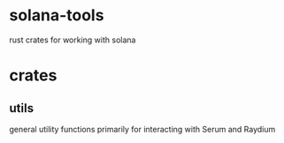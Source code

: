 # solana-tools

rust crates for working with solana

# crates

## utils

general utility functions primarily for interacting with Serum and Raydium

